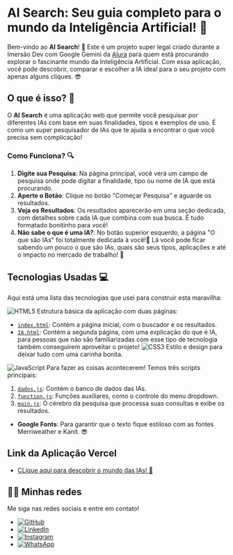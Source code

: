 
# AI Search: Seu guia completo para o mundo da Inteligência Artificial! 🚀

Bem-vindo ao **AI Search**! 🎉 Este é um projeto super legal criado durante a Imersão Dev com Google Gemini da [Alura](https://www.alura.com.br/) para quem está procurando explorar o fascinante mundo da Inteligência Artificial. Com essa aplicação, você pode descobrir, comparar e escolher a IA ideal para o seu projeto com apenas alguns cliques. 😎

## O que é isso? 🤔

O **AI Search** é uma aplicação web que permite você pesquisar por diferentes IAs com base em suas finalidades, tipos e exemplos de uso. É como um super pesquisador de IAs que te ajuda a encontrar o que você precisa sem complicação!

### Como Funciona? 🔍

1. **Digite sua Pesquisa**: Na página principal, você verá um campo de pesquisa onde pode digitar a finalidade, tipo ou nome de IA que está procurando.
2. **Aperte o Botão**: Clique no botão "Começar Pesquisa" e aguarde os resultados.
3. **Veja os Resultados**: Os resultados aparecerão em uma seção dedicada, com detalhes sobre cada IA que combina com sua busca. É tudo formatado bonitinho para você!
4. **Não sabe o que é uma IA?**: No botão superior esquerdo, a página "O que são IAs" foi totalmente dedicada à você!🥰 Lá você pode ficar sabendo um pouco o que são IAs, quais são seus tipos, aplicações e até o impacto no mercado de trabalho! 🦾

## Tecnologias Usadas 💻

Aqui está uma lista das tecnologias que usei para construir esta maravilha:

![HTML5](https://img.shields.io/badge/html5-%23E34F26.svg?style=for-the-badge&logo=html5&logoColor=white) Estrutura básica da aplicação com duas páginas:
  - [`index.html`](https://github.com/vitorVBD/buscador-de-IA-imersao-Alura/blob/main/index.html): Contém a página inicial, com o buscador e os resultados.
  - [`IA.html`](https://github.com/vitorVBD/buscador-de-IA-imersao-Alura/blob/main/IA.html): Contém a segunda página, com uma explicação do que é IA, para pessoas que não são familiarizadas com esse tipo de tecnologia também conseguirem aproveitar o projeto!
![CSS3](https://img.shields.io/badge/css3-%231572B6.svg?style=for-the-badge&logo=css3&logoColor=white) Estilo e design para deixar tudo com uma carinha bonita.

![JavaScript](https://img.shields.io/badge/javascript-%23323330.svg?style=for-the-badge&logo=javascript&logoColor=%23F7DF1E) Para fazer as coisas acontecerem! Temos três scripts principais:
  1. [`dados.js`](https://github.com/vitorVBD/buscador-de-IA-imersao-Alura/blob/main/assets/js/dados.js): Contém o banco de dados das IAs.
  2. [`function.js`](https://github.com/vitorVBD/buscador-de-IA-imersao-Alura/blob/main/assets/js/function.js): Funções auxiliares, como o controle do menu dropdown.
  3. [`main.js`](https://github.com/vitorVBD/buscador-de-IA-imersao-Alura/blob/main/assets/js/main.js): O cérebro da pesquisa que processa suas consultas e exibe os resultados.


  - **Google Fonts**: Para garantir que o texto fique estiloso com as fontes Merriweather e Kanit. 😎

 ## Link da Aplicação Vercel

  - [CLique aqui para descobrir o mundo das IAs! 🤖](https://buscador-de-ia-imersao-alura.vercel.app/)

  ## 🧑‍💻 Minhas redes

Me siga nas redes sociais e entre em contato!

- [![GitHub](https://img.shields.io/badge/github-%23121011.svg?style=for-the-badge&logo=github&logoColor=white)](https://github.com/vitorVBD)
- [![LinkedIn](https://img.shields.io/badge/linkedin-%230077B5.svg?style=for-the-badge&logo=linkedin&logoColor=white)](https://www.linkedin.com/in/vitor-bittencourt-8ab27bbb/)
- [![Instagram](https://img.shields.io/badge/Instagram-%23E4405F.svg?style=for-the-badge&logo=Instagram&logoColor=white)](https://www.instagram.com/vv_bittencourt/)
- [![WhatsApp](https://img.shields.io/badge/WhatsApp-25D366?style=for-the-badge&logo=whatsapp&logoColor=white)](https://wa.me/+5524992161353)
